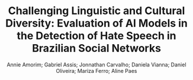 ---
paperId: 9
author: Annie Amorim; Gabriel Assis; Jonnathan Carvalho; Daniela Vianna; Daniel Oliveira; Mariza Ferro; Aline Paes
publicationauthor: Amorim, A. et al.
title: "Challenging Linguistic and Cultural Diversity: Evaluation of AI Models in the Detection of Hate Speech in Brazilian Social Networks"
pdf: Annie_Amorim.pdf
poster: --
alt: --
type: Poster
topic: Ethics, Bias, and Fairness
subtopic: Sentiment Analysis, Stylistic Analysis, and Argument Mining
link: https://research.latinxinai.org/papers/naacl/2024/pdf/Annie_Amorim.pdf
conference: naacl
year: 2024
tags: naacl-2024-np
location: Mexico City, Mexico
---
